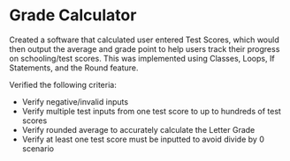 # Grade Calculator

Created a software that calculated user entered Test Scores, which would then output the average and grade point to help users track their progress on schooling/test scores.
This was implemented using Classes, Loops, If Statements, and the Round feature.

Verified the following criteria:

- Verify negative/invalid inputs
- Verify multiple test inputs from one test score to up to hundreds of test scores
- Verify rounded average to accurately calculate the Letter Grade
- Verify at least one test score must be inputted to avoid divide by 0 scenario
